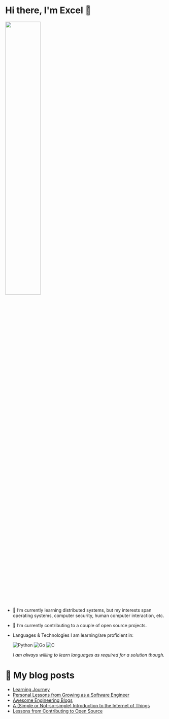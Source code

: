 # Hi there, I'm Excel 👋

<img width="47%" src="https://github-readme-stats.vercel.app/api?username=mimictester1307&show_icons=true&theme=moltack&count_private=true" />

<!--
<img align="left" width="47%" src="https://github-readme-stats.vercel.app/api/top-langs/?username=mimictester1307&layout=compact" />
-->


- 🌱 I’m currently learning distributed systems, but my interests span operating systems, computer security, human computer interaction, etc.
- 🔭 I’m currently contributing to a couple of open source projects.
- Languages & Technologies I am learning/are proficient in:

  ![Python](https://img.shields.io/badge/python-3670A0?style=for-the-badge&logo=python&logoColor=ffdd54) ![Go](https://img.shields.io/badge/go-%2300ADD8.svg?style=for-the-badge&logo=go&logoColor=white) ![C](https://img.shields.io/badge/c-%2300599C.svg?style=for-the-badge&logo=c&logoColor=white) 

  *I am always willing to learn languages as required for a solution though.*

# 📜 My blog posts
<!-- BLOG-POST-LIST:START -->
- [Learning Journey](https://excel-chukwu.netlify.app/2022/08/19/Coming-Soon/)
- [Personal Lessons from Growing as a Software Engineer](https://excel-chukwu.netlify.app/2022/08/11/Personal-Lessons-from-Growing-as-a-Software-Engineer/)
- [Awesome Engineering Blogs](https://excel-chukwu.netlify.app/2022/08/06/Awesome-Engineering-Blogs/)
- [A &lpar;Simple or Not-so-simple&rpar; Introduction to the Internet of Things](https://excel-chukwu.netlify.app/2022/08/05/A-Simple-or-Not-so-simple-Introduction-to-the-Internet-of-Things/)
- [Lessons from Contributing to Open Source](https://excel-chukwu.netlify.app/2022/08/03/Lessons-from-Contributing-to-Open-Source/)
<!-- BLOG-POST-LIST:END -->
